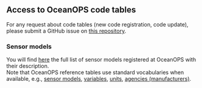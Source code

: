 ## Access to OceanOPS code tables ##
For any request about code tables (new code registration, code update), please submit a GitHub issue on [this repository](https://github.com/OceanOPS/metadata-standard/issues).
### Sensor models ###
You will find [here](https://www.ocean-ops.org/api/1/data/sensormodel/?include=[%22name%22,%22bodcId%22,%22sensorModelNetworks.network.name%22,%22sensorModelSensorTypes.sensorType.name%22,%22agency%22,%22sensorModelSensorTypes.sensorType.variable.variableVariableFamilies.variableFamily%22,{%22path%22:%22sensorModelSensorTypes.sensorType.variable%22,%22include%22:[%22name%22,%22nameShort%22]},{%22path%22:%22sensorModelSensorTypes%22,%22include%22:[%22accuracy%22,%22precision%22,%22range%22,%22resolution%22]},{%22path%22:%22sensorModelSensorTypes.sensorType.variable%22,%22include%22:[%22name%22,%22nameShort%22]}]) the full list of sensor models registered at OceanOPS with their description. <br> Note that OceanOPS reference tables use standard vocabularies when available, e.g., [sensor models](http://vocab.nerc.ac.uk/collection/L22/current/), [variables](http://vocab.nerc.ac.uk/collection/P02/current/), [units](https://codes.wmo.int/wmdr/unit), [agencies (manufacturers)](https://edmo.seadatanet.org/).
